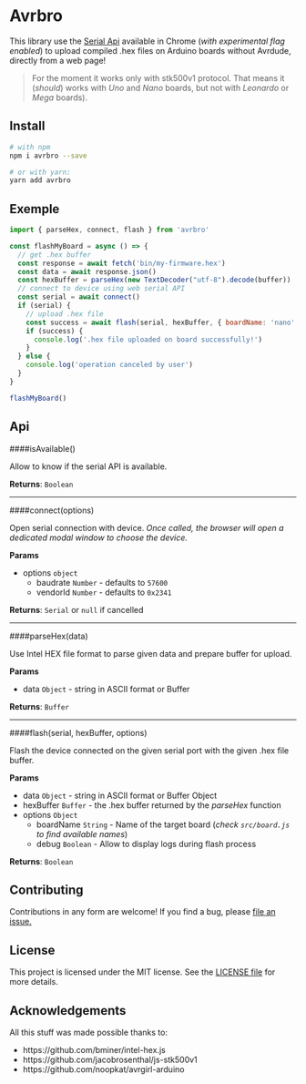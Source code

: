 # Avrbro

This library use the [Serial Api](https://wicg.github.io/serial/) available in Chrome (_with experimental flag enabled_) to upload compiled .hex files on Arduino boards without Avrdude, directly from a web page!

> For the moment it works only with stk500v1 protocol. That means it (_should_) works with _Uno_ and _Nano_ boards, but not with _Leonardo_ or _Mega_ boards).

## Install

```bash
# with npm
npm i avrbro --save

# or with yarn:
yarn add avrbro
```

## Exemple

```js
import { parseHex, connect, flash } from 'avrbro'

const flashMyBoard = async () => {
  // get .hex buffer
  const response = await fetch('bin/my-firmware.hex')
  const data = await response.json()
  const hexBuffer = parseHex(new TextDecoder("utf-8").decode(buffer))
  // connect to device using web serial API
  const serial = await connect()
  if (serial) {
    // upload .hex file
    const success = await flash(serial, hexBuffer, { boardName: 'nano' })
    if (success) {
      console.log('.hex file uploaded on board successfully!')
    }
  } else {
    console.log('operation canceled by user')
  }
}

flashMyBoard()
```

## Api

####isAvailable()

Allow to know if the serial API is available.

**Returns**: `Boolean`

---

####connect(options)

Open serial connection with device. _Once called, the browser will open a dedicated modal window to choose the device._

**Params**

- options `object`
  - baudrate `Number` - defaults to `57600`
  - vendorId `Number` - defaults to `0x2341`

**Returns**: `Serial` or `null` if cancelled

---

####parseHex(data)

Use Intel HEX file format to parse given data and prepare buffer for upload.

**Params**

- data `Object` - string in ASCII format or Buffer

**Returns**: `Buffer`

---

####flash(serial, hexBuffer, options)

Flash the device connected on the given serial port with the given .hex file buffer.

**Params**

- data `Object` - string in ASCII format or Buffer Object
- hexBuffer `Buffer` - the .hex buffer returned by the _parseHex_ function
- options `Object`
  - boardName `String` - Name of the target board (_check `src/board.js` to find available names_)
  - debug `Boolean` - Allow to display logs during flash process

**Returns**: `Boolean`


## Contributing

Contributions in any form are welcome! If you find a bug, please [file an issue.](https://github.com/kaelhem/memoprout/issues)

## License

This project is licensed under the MIT license. See the [LICENSE file](./LICENSE) for more details.

## Acknowledgements

All this stuff was made possible thanks to:
<ul>
<li>https://github.com/bminer/intel-hex.js</li>
<li>https://github.com/jacobrosenthal/js-stk500v1</li>
<li>https://github.com/noopkat/avrgirl-arduino</li>
</ul>
